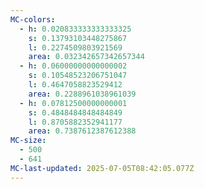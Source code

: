 ```yaml
---
MC-colors:
  - h: 0.020833333333333325
    s: 0.13793103448275867
    l: 0.2274509803921569
    area: 0.032342657342657344
  - h: 0.06000000000000002
    s: 0.10548523206751047
    l: 0.4647058823529412
    area: 0.2288961038961039
  - h: 0.07812500000000001
    s: 0.4848484848484849
    l: 0.8705882352941177
    area: 0.7387612387612388
MC-size:
  - 500
  - 641
MC-last-updated: 2025-07-05T08:42:05.077Z
---
```

